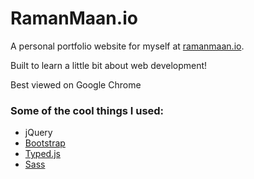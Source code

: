 # RamanMaan.io

A personal portfolio website for myself at [ramanmaan.io](http://ramanmaan.io).

Built to learn a little bit about web development!

Best viewed on Google Chrome

### Some of the cool things I used:
- jQuery
- [Bootstrap](http://getbootstrap.com/)
- [Typed.js](https://github.com/mattboldt/typed.js/)
- [Sass](http://sass-lang.com/)